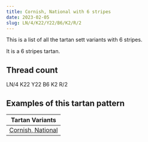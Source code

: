 ```yaml
---
title: Cornish, National with 6 stripes
date: 2023-02-05
slug: LN/4/K22/Y22/B6/K2/R/2
---
```

This is a list of all the tartan sett variants with 6 stripes.

It is a 6 stripes tartan.


## Thread count
LN/4 K22 Y22 B6 K2 R/2

## Examples of this tartan pattern

| Tartan Variants |
|---------------|
| [Cornish, National](/variants/ln/4/k22/y22/b6/k2/r/2-b304080-k000000-lne0e0e0-rc00000-yf0c000)||
